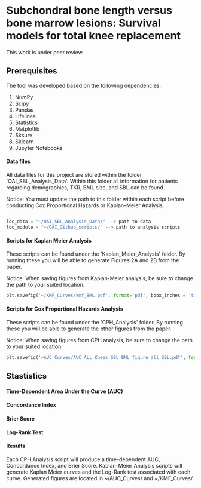 # Subchondral bone length versus bone marrow lesions: Survival models for total knee replacement

This work is under peer review.

## Prerequisites

The tool was developed based on the following dependencies:

1. NumPy
5. Scipy
6. Pandas
7. Lifelines
8. Statistics
9. Matplotlib
10. Sksurv
11. Sklearn
12. Jupyter Notebooks


#### Data files

All data files for this project are stored within the folder 'OAI_SBL_Analysis_Data'. Within this folder all information for patients regarding demographics, TKR, BML size, and SBL can be found. 

Notice: You must update the path to this folder within each script before conducting Cox Proportional Hazards or Kaplan-Meier Analysis. 

```python

loc_data = "~/OAI_SBL_Analysis_Data/" --> path to data
loc_module = "~/OAI_Github_scripts/" --> path to analysis scripts
```

#### Scripts for Kaplan Meier Analysis

These scripts can be found under the 'Kaplan_Meier_Analysis' folder. By running these you will be able to generate Figures 2A and 2B from the paper. 

Notice: When saving figures from Kaplan-Meier analysis, be sure to change the path to your suited location. 

```python
plt.savefig('~/KMF_Curves/kmf_BML.pdf', format='pdf', bbox_inches = 'tight')
```
#### Scripts for Cox Proportional Hazards Analysis

These scripts can be found under the 'CPH_Analysis' folder. By running these you will be able to generate the other figures from the paper. 

Notice: When saving figures from CPH analysis, be sure to change the path to your suited location. 

```python
plt.savefig('~AUC_Curves/AUC_ALL_Knees_SBL_BML_figure_all_SBL.pdf', format='pdf', bbox_inches = 'tight')
```

## Stastistics
#### Time-Dependent Area Under the Curve (AUC)
#### Concordance Index
#### Brier Score
#### Log-Rank Test

#### Results
Each CPH Analysis script will produce a time-dependent AUC, Concordance Index, and Brier Score. Kaplan-Meier Analysis scripts will generate Kaplan Meier curves and the Log-Rank test associated with each curve. Generated figures are located in ~/AUC_Curves/ and ~/KMF_Curves/.
